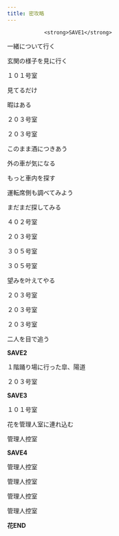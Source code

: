 ```yaml
---
title: 密攻略
---
```


                <strong>SAVE1</strong>



一緒について行く



玄関の様子を見に行く



１０１号室



見てるだけ



暇はある



２０３号室



２０３号室



このまま酒につきあう



外の車が気になる



もっと車内を探す



運転席側も調べてみよう



まだまだ探してみる



４０２号室



２０３号室



３０５号室



３０５号室



望みを叶えてやる



２０３号室



２０３号室



２０３号室



二人を目で追う



<strong>SAVE2</strong>



１階踊り場に行った皐、陽道



２０３号室



<strong>SAVE3</strong>



１０１号室



花を管理人室に連れ込む



管理人控室



<strong>SAVE4</strong>



管理人控室



管理人控室



管理人控室



管理人控室



<strong>花END</strong>




              
